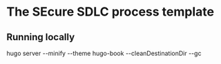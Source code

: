 # The SEcure SDLC process template


## Running locally
hugo server --minify --theme hugo-book --cleanDestinationDir --gc
